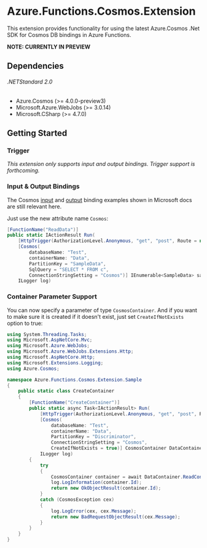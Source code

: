# Azure.Functions.Cosmos.Extension
This extension provides functionality for using the latest Azure.Cosmos .Net SDK for Cosmos DB bindings in Azure Functions.

**NOTE: CURRENTLY IN PREVIEW**

## Dependencies
###### .NETStandard 2.0
* Azure.Cosmos (>= 4.0.0-preview3)
* Microsoft.Azure.WebJobs (>= 3.0.14)
* Microsoft.CSharp (>= 4.7.0)

## Getting Started

### Trigger

*This extension only supports input and output bindings. Trigger support is forthcoming.*

### Input & Output Bindings

The Cosmos [input](https://docs.microsoft.com/en-us/azure/azure-functions/functions-bindings-cosmosdb-v2-input?tabs=csharp) 
and [output](https://docs.microsoft.com/en-us/azure/azure-functions/functions-bindings-cosmosdb-v2-output?tabs=csharp) 
binding examples shown in Microsoft docs are still relevant here.

Just use the new attribute name `Cosmos`:

```csharp
[FunctionName("ReadData")]
public static IActionResult Run(
    [HttpTrigger(AuthorizationLevel.Anonymous, "get", "post", Route = null)] HttpRequest req,
    [Cosmos(
        databaseName: "Test", 
        containerName: "Data",
        PartitionKey = "SampleData",
        SqlQuery = "SELECT * FROM c",
        ConnectionStringSetting = "Cosmos")] IEnumerable<SampleData> sampleData,
    ILogger log)
```

### Container Parameter Support

You can now specify a parameter of type `CosmosContainer`. 
And if you want to make sure it is created if it doesn't exist, just set `CreateIfNotExists` option to true:

```csharp
using System.Threading.Tasks;
using Microsoft.AspNetCore.Mvc;
using Microsoft.Azure.WebJobs;
using Microsoft.Azure.WebJobs.Extensions.Http;
using Microsoft.AspNetCore.Http;
using Microsoft.Extensions.Logging;
using Azure.Cosmos;

namespace Azure.Functions.Cosmos.Extension.Sample
{
    public static class CreateContainer
    {
        [FunctionName("CreateContainer")]
        public static async Task<IActionResult> Run(
            [HttpTrigger(AuthorizationLevel.Anonymous, "get", "post", Route = null)] HttpRequest req,
            [Cosmos(
                databaseName: "Test", 
                containerName: "Data",
                PartitionKey = "Discriminator",
                ConnectionStringSetting = "Cosmos",
                CreateIfNotExists = true)] CosmosContainer DataContainer,
            ILogger log)
        {
            try
            {
                CosmosContainer container = await DataContainer.ReadContainerAsync();
                log.LogInformation(container.Id);
                return new OkObjectResult(container.Id);
            }
            catch (CosmosException cex)
            {
                log.LogError(cex, cex.Message);
                return new BadRequestObjectResult(cex.Message);
            }
        }
    }
}
```